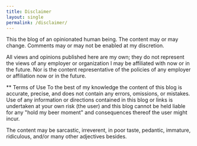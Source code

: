 ```yaml
---
title: Disclaimer
layout: single
permalink: /disclaimer/
---
```




  This the blog of an opinionated human being. The content may or may change. Comments may or may not be enabled at my discretion. 
  
  All views and opinions published here are my own; they do not represent the views of any employer or organization I may be affiliated with now or in the future. Nor is the content representative of the policies of any employer or affiliation now or in the future. 
  
** Terms of Use
 To the best of my knowledge the content of this blog is accurate, precise, and does not contain any errors, omissions, or mistakes. Use of any information or directions contained in this blog or links is undertaken at your own risk (the user) and this blog cannot be held liable for any "hold my beer moment" and consequences thereof the user might incur.
 
 The content may be sarcastic, irreverent, in poor taste, pedantic, immature, ridiculous, and/or many other adjectives besides.